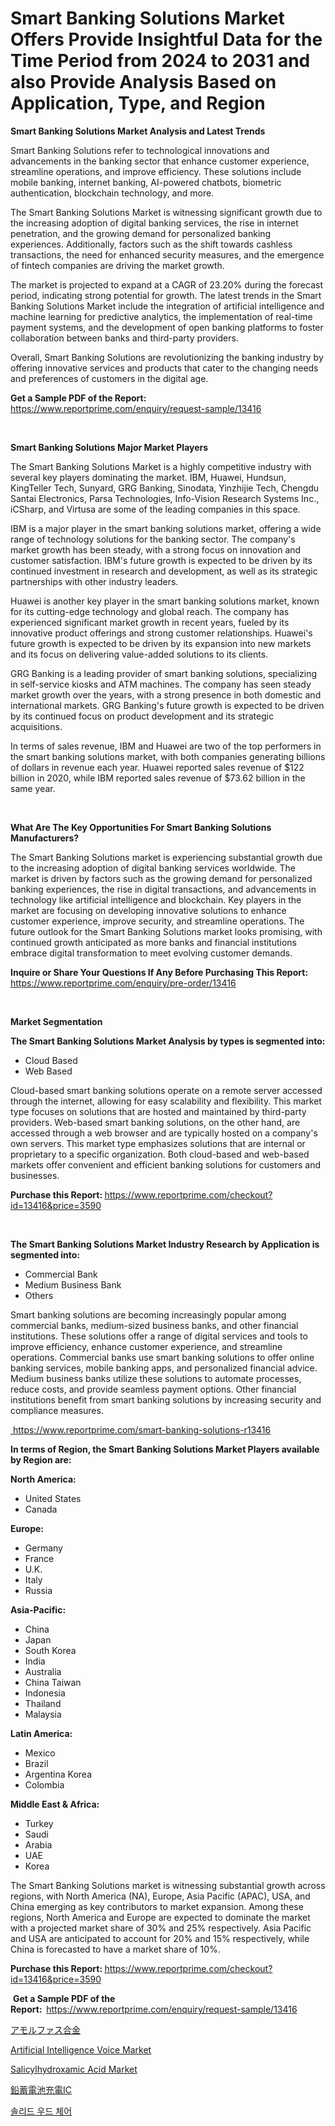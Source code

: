 <p><h1>Smart Banking Solutions Market Offers Provide Insightful Data for the Time Period from 2024 to 2031 and also Provide Analysis Based on Application, Type, and Region</h1></p><p><strong>Smart Banking Solutions Market Analysis and Latest Trends</strong></p>
<p><p>Smart Banking Solutions refer to technological innovations and advancements in the banking sector that enhance customer experience, streamline operations, and improve efficiency. These solutions include mobile banking, internet banking, AI-powered chatbots, biometric authentication, blockchain technology, and more.</p><p>The Smart Banking Solutions Market is witnessing significant growth due to the increasing adoption of digital banking services, the rise in internet penetration, and the growing demand for personalized banking experiences. Additionally, factors such as the shift towards cashless transactions, the need for enhanced security measures, and the emergence of fintech companies are driving the market growth.</p><p>The market is projected to expand at a CAGR of 23.20% during the forecast period, indicating strong potential for growth. The latest trends in the Smart Banking Solutions Market include the integration of artificial intelligence and machine learning for predictive analytics, the implementation of real-time payment systems, and the development of open banking platforms to foster collaboration between banks and third-party providers.</p><p>Overall, Smart Banking Solutions are revolutionizing the banking industry by offering innovative services and products that cater to the changing needs and preferences of customers in the digital age.</p></p>
<p><strong>Get a Sample PDF of the Report:&nbsp;</strong> <a href="https://www.reportprime.com/enquiry/request-sample/13416">https://www.reportprime.com/enquiry/request-sample/13416</a></p>
<p>&nbsp;</p>
<p><strong>Smart Banking Solutions Major Market Players</strong></p>
<p><p>The Smart Banking Solutions Market is a highly competitive industry with several key players dominating the market. IBM, Huawei, Hundsun, KingTeller Tech, Sunyard, GRG Banking, Sinodata, Yinzhijie Tech, Chengdu Santai Electronics, Parsa Technologies, Info-Vision Research Systems Inc., iCSharp, and Virtusa are some of the leading companies in this space.</p><p>IBM is a major player in the smart banking solutions market, offering a wide range of technology solutions for the banking sector. The company's market growth has been steady, with a strong focus on innovation and customer satisfaction. IBM's future growth is expected to be driven by its continued investment in research and development, as well as its strategic partnerships with other industry leaders.</p><p>Huawei is another key player in the smart banking solutions market, known for its cutting-edge technology and global reach. The company has experienced significant market growth in recent years, fueled by its innovative product offerings and strong customer relationships. Huawei's future growth is expected to be driven by its expansion into new markets and its focus on delivering value-added solutions to its clients.</p><p>GRG Banking is a leading provider of smart banking solutions, specializing in self-service kiosks and ATM machines. The company has seen steady market growth over the years, with a strong presence in both domestic and international markets. GRG Banking's future growth is expected to be driven by its continued focus on product development and its strategic acquisitions.</p><p>In terms of sales revenue, IBM and Huawei are two of the top performers in the smart banking solutions market, with both companies generating billions of dollars in revenue each year. Huawei reported sales revenue of $122 billion in 2020, while IBM reported sales revenue of $73.62 billion in the same year.</p></p>
<p>&nbsp;</p>
<p><strong>What Are The Key Opportunities For Smart Banking Solutions Manufacturers?</strong></p>
<p><p>The Smart Banking Solutions market is experiencing substantial growth due to the increasing adoption of digital banking services worldwide. The market is driven by factors such as the growing demand for personalized banking experiences, the rise in digital transactions, and advancements in technology like artificial intelligence and blockchain. Key players in the market are focusing on developing innovative solutions to enhance customer experience, improve security, and streamline operations. The future outlook for the Smart Banking Solutions market looks promising, with continued growth anticipated as more banks and financial institutions embrace digital transformation to meet evolving customer demands.</p></p>
<p><strong>Inquire or Share Your Questions If Any Before Purchasing This Report:</strong> <a href="https://www.reportprime.com/enquiry/pre-order/13416">https://www.reportprime.com/enquiry/pre-order/13416</a></p>
<p>&nbsp;</p>
<p><strong>Market Segmentation</strong></p>
<p><strong>The Smart Banking Solutions Market Analysis by types is segmented into:</strong></p>
<p><ul><li>Cloud Based</li><li>Web Based</li></ul></p>
<p><p>Cloud-based smart banking solutions operate on a remote server accessed through the internet, allowing for easy scalability and flexibility. This market type focuses on solutions that are hosted and maintained by third-party providers. Web-based smart banking solutions, on the other hand, are accessed through a web browser and are typically hosted on a company's own servers. This market type emphasizes solutions that are internal or proprietary to a specific organization. Both cloud-based and web-based markets offer convenient and efficient banking solutions for customers and businesses.</p></p>
<p><strong>Purchase this Report:&nbsp;</strong><a href="https://www.reportprime.com/checkout?id=13416&price=3590">https://www.reportprime.com/checkout?id=13416&price=3590</a></p>
<p>&nbsp;</p>
<p><strong>The Smart Banking Solutions Market Industry Research by Application is segmented into:</strong></p>
<p><ul><li>Commercial Bank</li><li>Medium Business Bank</li><li>Others</li></ul></p>
<p><p>Smart banking solutions are becoming increasingly popular among commercial banks, medium-sized business banks, and other financial institutions. These solutions offer a range of digital services and tools to improve efficiency, enhance customer experience, and streamline operations. Commercial banks use smart banking solutions to offer online banking services, mobile banking apps, and personalized financial advice. Medium business banks utilize these solutions to automate processes, reduce costs, and provide seamless payment options. Other financial institutions benefit from smart banking solutions by increasing security and compliance measures.</p></p>
<p><a href="https://www.reportprime.com/smart-banking-solutions-r13416">&nbsp;https://www.reportprime.com/smart-banking-solutions-r13416</a></p>
<p><strong>In terms of Region, the Smart Banking Solutions Market Players available by Region are:</strong></p>
<p>
    <p> <strong> North America: </strong>
        <ul>
            <li>United States</li>
            <li>Canada</li>
        </ul>
        </p> 
    <p> <strong> Europe: </strong>
        <ul>
            <li>Germany</li>
            <li>France</li>
            <li>U.K.</li>
            <li>Italy</li>
            <li>Russia</li>
        </ul>
        </p> 
    <p> <strong> Asia-Pacific: </strong>
        <ul>
            <li>China</li>
            <li>Japan</li>
            <li>South Korea</li>
            <li>India</li>
            <li>Australia</li>
            <li>China Taiwan</li>
            <li>Indonesia</li>
            <li>Thailand</li>
            <li>Malaysia</li>
        </ul>
        </p> 
    <p> <strong> Latin America: </strong>
        <ul>
            <li>Mexico</li>
            <li>Brazil</li>
            <li>Argentina Korea</li>
            <li>Colombia</li>
        </ul>
        </p> 
    <p> <strong> Middle East & Africa: </strong>
        <ul>
            <li>Turkey</li>
            <li>Saudi</li>
            <li>Arabia</li>
            <li>UAE</li>
            <li>Korea</li>
        </ul>
    </p>
    </p>
<p><p>The Smart Banking Solutions market is witnessing substantial growth across regions, with North America (NA), Europe, Asia Pacific (APAC), USA, and China emerging as key contributors to market expansion. Among these regions, North America and Europe are expected to dominate the market with a projected market share of 30% and 25% respectively. Asia Pacific and USA are anticipated to account for 20% and 15% respectively, while China is forecasted to have a market share of 10%.</p></p>
<p><strong>Purchase this Report: </strong><a href="https://www.reportprime.com/checkout?id=13416&price=3590">https://www.reportprime.com/checkout?id=13416&price=3590</a></p>
<p>&nbsp;<strong>Get a Sample PDF of the Report:&nbsp;&nbsp;</strong><a href="https://www.reportprime.com/enquiry/request-sample/13416">https://www.reportprime.com/enquiry/request-sample/13416</a></p>
<p><strong></strong></p>
<p><p><a href="https://github.com/EmoryYundt1935/Market-Research-Report-List-1/blob/main/355535224484.md">アモルファス合金</a></p><p><a href="https://github.com/mahnoor2003/Market-Research-Report-List-4/blob/main/artificial-intelligence-voice-market.md">Artificial Intelligence Voice Market</a></p><p><a href="https://issuu.com/reportprime-2/docs/salicylhydroxamic-acid-market-size-2030.pptx">Salicylhydroxamic Acid Market</a></p><p><a href="https://github.com/mcbeesbxa270/Market-Research-Report-List-1/blob/main/382311624483.md">鉛蓄電池充電IC</a></p><p><a href="https://github.com/CliftonFisher9067/Market-Research-Report-List-1/blob/main/713799722490.md">솔리드 우드 체어</a></p></p>
